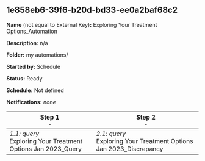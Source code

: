 ## 1e858eb6-39f6-b20d-bd33-ee0a2baf68c2

**Name** (not equal to External Key)**:** Exploring Your Treatment Options_Automation

**Description:** n/a

**Folder:** my automations/

**Started by:** Schedule

**Status:** Ready

**Schedule:** Not defined

**Notifications:** _none_


| Step 1<br>_<small>-</small>_ | Step 2<br>_<small>-</small>_ |
| --- | --- |
| _1.1: query_<br>Exploring Your Treatment Options Jan 2023_Query | _2.1: query_<br>Exploring Your Treatment Options Jan 2023_Discrepancy |
